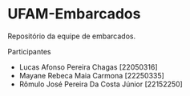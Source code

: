 # UFAM-Embarcados
Repositório da equipe de embarcados. 

Participantes
  - Lucas Afonso Pereira Chagas [22050316]
  - Mayane Rebeca Maia Carmona [22250335]
  - Rômulo José Pereira Da Costa Júnior [22152250] 
